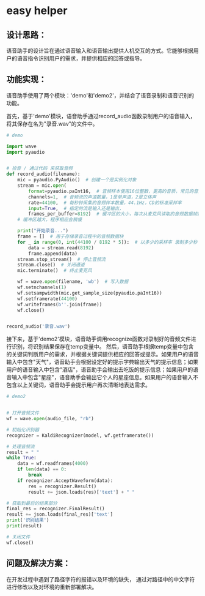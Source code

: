 # easy helper
 

## 设计思路：
语音助手的设计旨在通过语音输入和语音输出提供人机交互的方式。它能够根据用户的语音指令识别用户的需求，并提供相应的回答或指导。


## 功能实现：

语音助手使用了两个模块：'demo'和'demo2'，并结合了语音录制和语音识别的功能。

首先，基于'demo'模块，语音助手通过record_audio函数录制用户的语音输入，将其保存在名为"录音.wav"的文件中。

```python
# demo

import wave
import pyaudio


# 拾音 / 通过代码 来获取音频
def record_audio(filename):
    mic = pyaudio.PyAudio()  # 创建一个是实例化对象
    stream = mic.open(
        format=pyaudio.paInt16,  # 音频样本使用16位整数，更高的音质，常见的音频格式
        channels=1,  # 音频流的声道数量，1是单声道，2是立体声
        rate=44100,  # 每秒钟采集的音频样本数量，44.1Hz，CD的标准采样率
        input=True,  # 指定的流是输入还是输出，
        frames_per_buffer=8192)  # 缓冲区的大小，每次从麦克风读取的音频数据帧数
    # 缓冲区越大，程序相应会稍慢

    print("开始录音...")
    frame = []  # 用于存储录音过程中的音频数据块
    for _ in range(0, int(44100 / 8192 * 5)):  # 以多少的采样率 录制多少秒
        data = stream.read(8192)
        frame.append(data)
    stream.stop_stream()  # 停止音频流
    stream.close()  # 关闭通道
    mic.terminate()  # 终止麦克风

    wf = wave.open(filename, 'wb')  # 写入数据
    wf.setnchannels(1)
    wf.setsampwidth(mic.get_sample_size(pyaudio.paInt16))
    wf.setframerate(44100)
    wf.writeframes(b''.join(frame))
    wf.close()


record_audio('录音.wav')
```

接下来，基于'demo2'模块，语音助手调用recognize函数对录制好的音频文件进行识别，将识别结果保存在temp变量中。
然后，语音助手根据temp变量中包含的关键词判断用户的需求，并根据关键词提供相应的回答或提示。如果用户的语音输入中包含"天气"，语音助手会根据设定好的提示字典输出天气的提示信息；如果用户的语音输入中包含"酒店"，语音助手会输出去吃饭的提示信息；如果用户的语音输入中包含"星座"，语音助手会输出它个人的星座信息。如果用户的语音输入不包含以上关键词，语音助手会提示用户再次清晰地表达需求。
```python
# demo2


# 打开音频文件
wf = wave.open(audio_file, "rb")

# 初始化识别器
recognizer = KaldiRecognizer(model, wf.getframerate())

# 处理音频流
result = " "
while True:
    data = wf.readframes(4000)
    if len(data) == 0:
        break
    if recognizer.AcceptWaveform(data):
        res = recognizer.Result()
        result += json.loads(res)['text'] + " "

# 获取到最后的结果部分
final_res = recognizer.FinalResult()
result += json.loads(final_res)['text']
print('识别结果')
print(result)

# 关闭文件
wf.close()
```




## 问题及解决方案：

在开发过程中遇到了路径字符的报错以及环境的缺失，
通过对路径中的中文字符进行修改以及对环境的重新部署解决。

 
